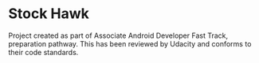 # Stock Hawk

Project created as part of Associate Android Developer Fast Track, preparation pathway.
This has been reviewed by Udacity and conforms to their code standards.


